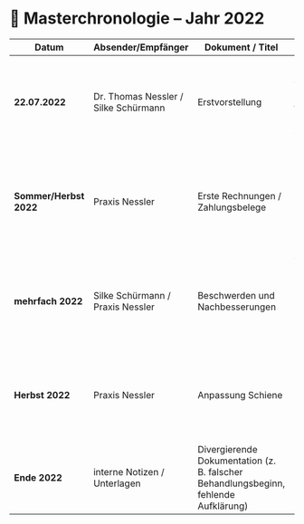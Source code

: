 # 📑 Masterchronologie – Jahr 2022

| Datum        | Absender/Empfänger | Dokument / Titel                         | Kurzinhalt / Relevanz                                                                 |
|--------------|-------------------|------------------------------------------|----------------------------------------------------------------------------------------|
| **22.07.2022** | Dr. Thomas Nessler / Silke Schürmann | Erstvorstellung | Tatsächlicher Behandlungsbeginn. Wichtig, da Praxisunterlagen fälschlich September 2022 nennen → Ansatzpunkt für Betrug / Falschdokumentation. |
| **Sommer/Herbst 2022** | Praxis Nessler | Erste Rechnungen / Zahlungsbelege | Mehrere Rechnungen ausgestellt, Behandlungen nicht dokumentengerecht ausgeführt. Zahlungen unter Druck („sonst keine Korrekturbehandlung“). Relevanz: Nötigung, Betrugsverdacht. |
| **mehrfach 2022** | Silke Schürmann / Praxis Nessler | Beschwerden und Nachbesserungen | Wiederholte Nachbesserungsversuche wegen instabilem Material. Hinweis auf Funktionsanalyse ignoriert. Relevanz: Körperverletzung (fahrlässig/vorsätzlich). |
| **Herbst 2022** | Praxis Nessler | Anpassung Schiene | Trotz instabiler Situation wurde lediglich eine Schiene ausgehändigt, keine ursächliche Behandlung. Relevanz: dokumentierter Therapieversuch ohne Nutzen. |
| **Ende 2022** | interne Notizen / Unterlagen | Divergierende Dokumentation (z. B. falscher Behandlungsbeginn, fehlende Aufklärung) | Dokumentationsmängel verstärken den Verdacht systematischer Falschbehandlung. |

